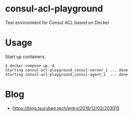 # consul-acl-playground
Test environment for Consul ACL based on Docker

# Usage
Start up containers.  
```
$ docker-compose up -d
Starting consul-acl-playground_consul-server_1 ... done
Starting consul-acl-playground_consul-agent_1  ... done
```


# Blog
- https://blog.tsurubee.tech/entry/2018/12/02/203015
